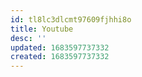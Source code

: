 ```yaml
---
id: tl8lc3dlcmt97609fjhhi8o
title: Youtube
desc: ''
updated: 1683597737332
created: 1683597737332
---
```



